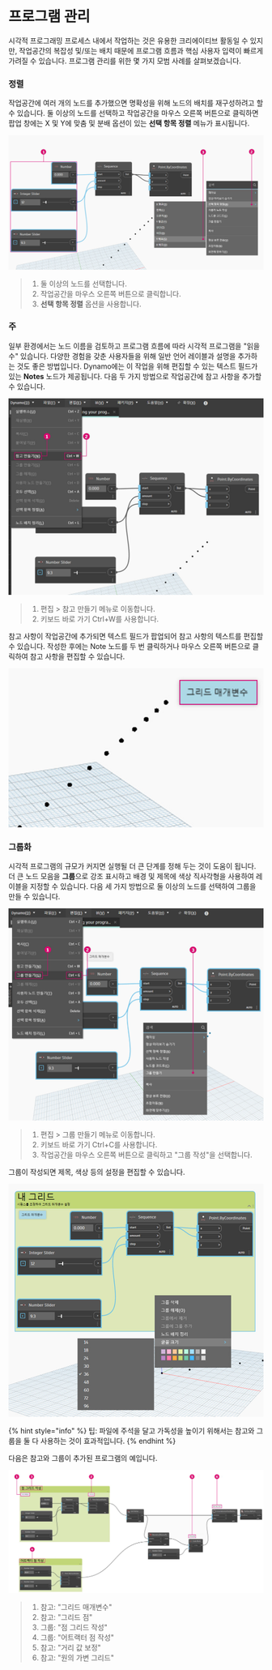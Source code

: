 # 프로그램 관리

시각적 프로그래밍 프로세스 내에서 작업하는 것은 유용한 크리에이티브 활동일 수 있지만, 작업공간의 복잡성 및/또는 배치 때문에 프로그램 흐름과 핵심 사용자 입력이 빠르게 가려질 수 있습니다. 프로그램 관리를 위한 몇 가지 모범 사례를 살펴보겠습니다.

### 정렬 

작업공간에 여러 개의 노드를 추가했으면 명확성을 위해 노드의 배치를 재구성하려고 할 수 있습니다. 둘 이상의 노드를 선택하고 작업공간을 마우스 오른쪽 버튼으로 클릭하면 팝업 창에는 X 및 Y에 맞춤 및 분배 옵션이 있는 **선택 항목 정렬** 메뉴가 표시됩니다.

![](./images/4/managingyourprogram-alignment.jpg)

> 1. 둘 이상의 노드를 선택합니다.
> 2. 작업공간을 마우스 오른쪽 버튼으로 클릭합니다.
> 3. **선택 항목 정렬** 옵션을 사용합니다.

### 주 

일부 환경에서는 노드 이름을 검토하고 프로그램 흐름에 따라 시각적 프로그램을 "읽을 수" 있습니다. 다양한 경험을 갖춘 사용자들을 위해 일반 언어 레이블과 설명을 추가하는 것도 좋은 방법입니다. Dynamo에는 이 작업을 위해 편집할 수 있는 텍스트 필드가 있는 **Notes** 노드가 제공됩니다. 다음 두 가지 방법으로 작업공간에 참고 사항을 추가할 수 있습니다.

![](./images/4/managingyourprogram-notes.jpg)

> 1. 편집 > 참고 만들기 메뉴로 이동합니다.
> 2. 키보드 바로 가기 Ctrl+W를 사용합니다.

참고 사항이 작업공간에 추가되면 텍스트 필드가 팝업되어 참고 사항의 텍스트를 편집할 수 있습니다. 작성한 후에는 Note 노드를 두 번 클릭하거나 마우스 오른쪽 버튼으로 클릭하여 참고 사항을 편집할 수 있습니다.

![](./images/4/managingyourprogram-notes02.jpg)

### 그룹화 

시각적 프로그램의 규모가 커지면 실행될 더 큰 단계를 정해 두는 것이 도움이 됩니다. 더 큰 노드 모음을 **그룹**으로 강조 표시하고 배경 및 제목에 색상 직사각형을 사용하여 레이블을 지정할 수 있습니다. 다음 세 가지 방법으로 둘 이상의 노드를 선택하여 그룹을 만들 수 있습니다.

![](./images/4/managingyourprogram-grouping01.jpg)

> 1. 편집 > 그룹 만들기 메뉴로 이동합니다.
> 2. 키보드 바로 가기 Ctrl+C를 사용합니다.
> 3. 작업공간을 마우스 오른쪽 버튼으로 클릭하고 "그룹 작성"을 선택합니다.

그룹이 작성되면 제목, 색상 등의 설정을 편집할 수 있습니다. 

![](./images/4/managingyourprogram-grouping02.jpg)

{% hint style="info" %} 팁: 파일에 주석을 달고 가독성을 높이기 위해서는 참고와 그룹을 둘 다 사용하는 것이 효과적입니다. {% endhint %}

다음은 참고와 그룹이 추가된 프로그램의 예입니다.

![](./images/4/managingyourprogram-grouping03.jpg)

> 1. 참고: "그리드 매개변수"
> 2. 참고: "그리드 점"
> 3. 그룹: "점 그리드 작성"
> 4. 그룹: "어트랙터 점 작성"
> 5. 참고: "거리 값 보정"
> 6. 참고: "원의 가변 그리드"
